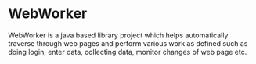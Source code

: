 # WebWorker

WebWorker is a java based library project which helps automatically traverse through web pages and perform various work as defined such as  doing login, enter data, collecting data, monitor changes of web page etc.
